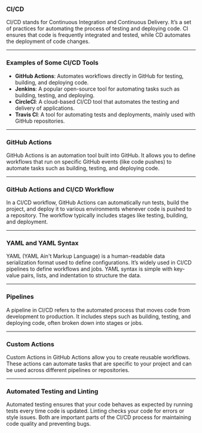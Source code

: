 ### CI/CD

CI/CD stands for Continuous Integration and Continuous Delivery. It’s a set of practices for automating the process of testing and deploying code. CI ensures that code is frequently integrated and tested, while CD automates the deployment of code changes.

---

### Examples of Some CI/CD Tools

- **GitHub Actions**: Automates workflows directly in GitHub for testing, building, and deploying code.
- **Jenkins**: A popular open-source tool for automating tasks such as building, testing, and deploying.
- **CircleCI**: A cloud-based CI/CD tool that automates the testing and delivery of applications.
- **Travis CI**: A tool for automating tests and deployments, mainly used with GitHub repositories.

---

### GitHub Actions

GitHub Actions is an automation tool built into GitHub. It allows you to define workflows that run on specific GitHub events (like code pushes) to automate tasks such as building, testing, and deploying code.

---

### GitHub Actions and CI/CD Workflow

In a CI/CD workflow, GitHub Actions can automatically run tests, build the project, and deploy it to various environments whenever code is pushed to a repository. The workflow typically includes stages like testing, building, and deployment.

---

### YAML and YAML Syntax

YAML (YAML Ain't Markup Language) is a human-readable data serialization format used to define configurations. It’s widely used in CI/CD pipelines to define workflows and jobs. YAML syntax is simple with key-value pairs, lists, and indentation to structure the data.

---

### Pipelines

A pipeline in CI/CD refers to the automated process that moves code from development to production. It includes steps such as building, testing, and deploying code, often broken down into stages or jobs.

---

### Custom Actions

Custom Actions in GitHub Actions allow you to create reusable workflows. These actions can automate tasks that are specific to your project and can be used across different pipelines or repositories.

---

### Automated Testing and Linting

Automated testing ensures that your code behaves as expected by running tests every time code is updated. Linting checks your code for errors or style issues. Both are important parts of the CI/CD process for maintaining code quality and preventing bugs.
